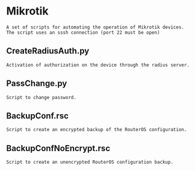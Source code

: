 # Mikrotik
	A set of scripts for automating the operation of Mikrotik devices.
	The script uses an sssh connection (port 22 must be open)
	
## CreateRadiusAuth.py
	Activation of authorization on the device through the radius server.
## PassChange.py
	Script to change password.
## BackupConf.rsc
	Script to create an encrypted backup of the RouterOS configuration.
## BackupConfNoEncrypt.rsc
	Script to create an unencrypted RouterOS configuration backup.